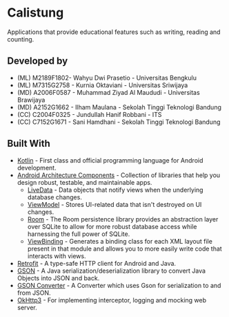 # Calistung
Applications that provide educational features such as writing, reading and counting.

## Developed by
- (ML) M2189F1802- Wahyu Dwi Prasetio - Universitas Bengkulu
- (ML) M7315G2758 - Kurnia Oktaviani - Universitas Sriwijaya
- (MD) A2006F0587 - Muhammad Ziyad Al Maududi - Universitas Brawijaya
- (MD) A2152G1662 - Ilham Maulana - Sekolah Tinggi Teknologi Bandung
- (CC) C2004F0325 - Jundullah Hanif Robbani - ITS
- (CC) C7152G1671 - Sani Hamdhani  - Sekolah Tinggi Teknologi Bandung


## Built With
- [Kotlin](https://kotlinlang.org/) - First class and official programming language for Android development.
- [Android Architecture Components](https://developer.android.com/topic/libraries/architecture) - Collection of libraries that help you design robust, testable, and maintainable apps.
  - [LiveData](https://developer.android.com/topic/libraries/architecture/livedata) - Data objects that notify views when the underlying database changes.
  - [ViewModel](https://developer.android.com/topic/libraries/architecture/viewmodel) - Stores UI-related data that isn't destroyed on UI changes.
  - [Room](https://developer.android.com/jetpack/androidx/releases/room) - The Room persistence library provides an abstraction layer over SQLite to allow for more robust database access while harnessing the full power of SQLite. 
  - [ViewBinding](https://developer.android.com/topic/libraries/view-binding) - Generates a binding class for each XML layout file present in that module and allows you to more easily write code that interacts with views.
- [Retrofit](https://square.github.io/retrofit/) - A type-safe HTTP client for Android and Java.
- [GSON](https://github.com/google/gson) - A Java serialization/deserialization library to convert Java Objects into JSON and back.
- [GSON Converter](https://github.com/square/retrofit/tree/master/retrofit-converters/gson) - A Converter which uses Gson for serialization to and from JSON.
- [OkHttp3](https://github.com/square/okhttp) -  For implementing interceptor, logging and mocking web server.
